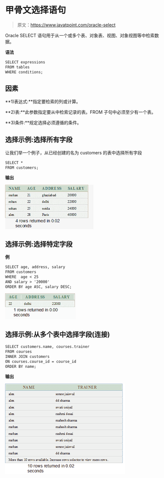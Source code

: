 # 甲骨文选择语句

> 原文：<https://www.javatpoint.com/oracle-select>

Oracle SELECT 语句用于从一个或多个表、对象表、视图、对象视图等中检索数据。

**语法**

```
SELECT expressions
FROM tables
WHERE conditions; 

```

## 因素

**1)表达式:**指定要检索的列或计算。

**2)表:**此参数指定要从中检索记录的表。FROM 子句中必须至少有一个表。

**3)条件:**规定选择必须遵循的条件。

## 选择示例:选择所有字段

让我们举一个例子，从已经创建的名为 customers 的表中选择所有字段

```
SELECT *
FROM customers; 

```

**输出**

![oracle select output 1](img/32c646cda589c20a399424b26da93fc3.png)

## 选择示例:选择特定字段

**例**

```
SELECT age, address, salary
FROM customers
WHERE  age < 25
AND salary > '20000'
ORDER BY age ASC, salary DESC;

```

![oracle select output 2](img/5914451bd0fe6fab8deee52497c455ca.png)

## 选择示例:从多个表中选择字段(连接)

```
SELECT customers.name, courses.trainer
FROM courses
INNER JOIN customers
ON courses.course_id = course_id
ORDER BY name; 

```

**输出**

![oracle select output 3](img/749851ee25b5ddfeb506556c027c4a2a.png)